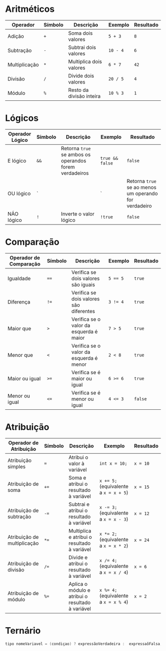 # Aritméticos
| Operador | Símbolo | Descrição                 | Exemplo        | Resultado |
|----------|---------|---------------------------|----------------|-----------|
| Adição   | `+`     | Soma dois valores         | `5 + 3`        | `8`       |
| Subtração| `-`     | Subtrai dois valores      | `10 - 4`       | `6`       |
| Multiplicação | `*` | Multiplica dois valores  | `6 * 7`        | `42`      |
| Divisão  | `/`     | Divide dois valores       | `20 / 5`       | `4`       |
| Módulo   | `%`     | Resto da divisão inteira  | `10 % 3`       | `1`       |


# Lógicos
| Operador Lógico | Símbolo | Descrição                                  | Exemplo              | Resultado |
|------------------|---------|--------------------------------------------|-----------------------|-----------|
| E lógico         | `&&`    | Retorna `true` se ambos os operandos forem verdadeiros | `true && false`     | `false`   |
| OU lógico        | `||`    | Retorna `true` se ao menos um operando for verdadeiro | `true || false`      | `true`    |
| NÃO lógico       | `!`     | Inverte o valor lógico                      | `!true`           | `false`   |

# Comparação
| Operador de Comparação | Símbolo | Descrição                                | Exemplo        | Resultado |
|------------------------|---------|------------------------------------------|----------------|-----------|
| Igualdade              | `==`    | Verifica se dois valores são iguais      | `5 == 5`       | `true`    |
| Diferença              | `!=`    | Verifica se dois valores são diferentes  | `3 != 4`       | `true`    |
| Maior que              | `>`     | Verifica se o valor da esquerda é maior  | `7 > 5`        | `true`    |
| Menor que              | `<`     | Verifica se o valor da esquerda é menor  | `2 < 8`        | `true`    |
| Maior ou igual         | `>=`    | Verifica se é maior ou igual             | `6 >= 6`       | `true`    |
| Menor ou igual         | `<=`    | Verifica se é menor ou igual             | `4 <= 3`       | `false`   |


# Atribuição
| Operador de Atribuição | Símbolo | Descrição                                 | Exemplo            | Resultado |
|------------------------|---------|-------------------------------------------|--------------------|-----------|
| Atribuição simples     | `=`     | Atribui o valor à variável                | `int x = 10;`      | `x = 10`  |
| Atribuição de soma     | `+=`    | Soma e atribui o resultado à variável     | `x += 5;` (equivalente a `x = x + 5`) | `x = 15` |
| Atribuição de subtração| `-=`    | Subtrai e atribui o resultado à variável  | `x -= 3;` (equivalente a `x = x - 3`) | `x = 12` |
| Atribuição de multiplicação | `*=` | Multiplica e atribui o resultado à variável | `x *= 2;` (equivalente a `x = x * 2`) | `x = 24` |
| Atribuição de divisão | `/=`    | Divide e atribui o resultado à variável   | `x /= 4;` (equivalente a `x = x / 4`) | `x = 6`  |
| Atribuição de módulo  | `%=`    | Aplica o módulo e atribui o resultado à variável | `x %= 4;` (equivalente a `x = x % 4`) | `x = 2`  |

# Ternário
```java
tipo nomeVariavel = (condiçao) ? expressãoVerdadeira :  expressaõFalsa;
```